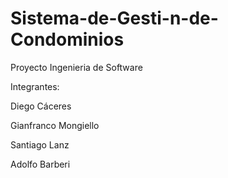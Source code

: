 # Sistema-de-Gesti-n-de-Condominios
Proyecto Ingenieria de Software

Integrantes:

Diego Cáceres

Gianfranco Mongiello 

Santiago Lanz

Adolfo Barberi
